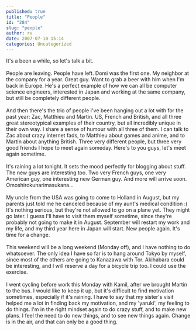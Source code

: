 ```yaml
---
published: true
title: "People"
id: "284"
slug: "people"
author: rv
date: 2007-07-10 15:14
categories: Uncategorized
---
```

It's a been a while, so let's talk a bit.<br /><br />People are leaving. People have left. Domi was the first one. My neighbor at the company for a year. Great guy. Want to grab a beer with him when I'm back in Europe. He's a perfect example of how we can all be computer science engineers, interested in Japan and working at the same company, but still be completely different people.<br /><br />And then there's the trio of people I've been hanging out a lot with for the past year: Zac, Matthieu and Martin. US, French and British, and all three great stereotypical examples of their country, but all incredibly unique in their own way. I share a sense of humour with all three of them. I can talk to Zac about crazy internet fads, to Matthieu about games and anime, and to Martin about anything British. Three very different people, but three very good friends I hope to meet again someday. Here's to you guys, let's meet again sometime.<br /><br />It's raining a lot tonight. It sets the mood perfectly for blogging about stuff. The new guys are interesting too. Two very French guys, one very American guy, one interesting new German guy. And more will arrive soon. Omoshirokunarimasukana...<br /><br />My uncle from the USA was going to come to Holland in August, but my parents just told me he canceled because of my aunt's medical condition :( It's nothing serious, but they're not allowed to go on a plane yet. They might go later. I guess I'll have to visit them myself sometime, since they're probably not going to make it in August. September will restart my work and my life, and my third year here in Japan will start. New people again. It's time for a change.<br /><br />This weekend will be a long weekend (Monday off), and I have nothing to do whatsoever. The only idea I have so far is to hang around Tokyo by myself, since most of the others are going to Kanazawa with Tor. Akihabara could be interesting, and I will reserve a day for a bicycle trip too. I could use the exercise.<br /><br />I went cycling before work this Monday with Kamil, after we brought Martin to the bus. I would like to keep it up, but it's difficult to find motivation sometimes, especially if it's raining. I have to say that my sister's visit helped me a lot in finding back my motivation, and my 'yaruki', my feeling to do things. I'm in the right mindset again to do crazy stuff, and to make new plans. I feel the need to do new things, and to see new things again. Change is in the air, and that can only be a good thing.
